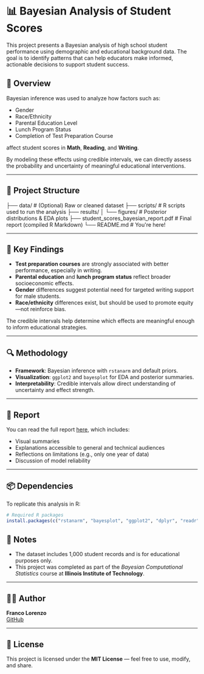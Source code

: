 # 📊 Bayesian Analysis of Student Scores

This project presents a Bayesian analysis of high school student performance using demographic and educational background data. The goal is to identify patterns that can help educators make informed, actionable decisions to support student success.

## 🧠 Overview

Bayesian inference was used to analyze how factors such as:

- Gender  
- Race/Ethnicity  
- Parental Education Level  
- Lunch Program Status  
- Completion of Test Preparation Course  

affect student scores in **Math**, **Reading**, and **Writing**.

By modeling these effects using credible intervals, we can directly assess the probability and uncertainty of meaningful educational interventions.

---

## 📁 Project Structure

├── data/ # (Optional) Raw or cleaned dataset
├── scripts/ # R scripts used to run the analysis
├── results/
│ └── figures/ # Posterior distributions & EDA plots
├── student_scores_bayesian_report.pdf # Final report (compiled R Markdown)
└── README.md # You're here!


---

## 📄 Key Findings

- **Test preparation courses** are strongly associated with better performance, especially in writing.
- **Parental education** and **lunch program status** reflect broader socioeconomic effects.
- **Gender** differences suggest potential need for targeted writing support for male students.
- **Race/ethnicity** differences exist, but should be used to promote equity—not reinforce bias.

The credible intervals help determine which effects are meaningful enough to inform educational strategies.

---

## 🔍 Methodology

- **Framework**: Bayesian inference with `rstanarm` and default priors.  
- **Visualization**: `ggplot2` and `bayesplot` for EDA and posterior summaries.  
- **Interpretability**: Credible intervals allow direct understanding of uncertainty and effect strength.  

---

## 📘 Report

You can read the full report [here](./student_scores_bayesian_report.pdf), which includes:

- Visual summaries  
- Explanations accessible to general and technical audiences  
- Reflections on limitations (e.g., only one year of data)  
- Discussion of model reliability  

---

## 📦 Dependencies

To replicate this analysis in R:

```r
# Required R packages
install.packages(c("rstanarm", "bayesplot", "ggplot2", "dplyr", "readr", "knitr"))
```

## 📌 Notes

- The dataset includes 1,000 student records and is for educational purposes only.  
- This project was completed as part of the *Bayesian Computational Statistics* course at **Illinois Institute of Technology**.

---

## 🧑‍💻 Author

**Franco Lorenzo**  
[GitHub](https://github.com/francolorenzo)

---

## 📜 License

This project is licensed under the **MIT License** — feel free to use, modify, and share.
